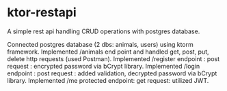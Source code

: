 # ktor-restapi

A simple rest api handling CRUD operations with postgres database.

Connected postgres database (2 dbs: animals, users) using ktorm framework.
Implemented /animals end point and handled get, post, put, delete http requests (used Postman).
Implemented /register endpoint : post request : encrypted password via bCrypt library.
Implemented /login endpoint : post request : added validation, decrypted password via bCrypt library.
Implemented /me protected endpoint: get request: utilized JWT.
